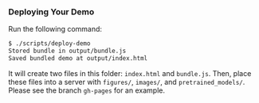 ### Deploying Your Demo

Run the following command:

```bash
$ ./scripts/deploy-demo
Stored bundle in output/bundle.js
Saved bundled demo at output/index.html
```

It will create two files in this folder: `index.html` and `bundle.js`. 
Then, place these files into a server with `figures/`, `images/`, and `pretrained_models/`.
Please see the branch `gh-pages` for an example.
